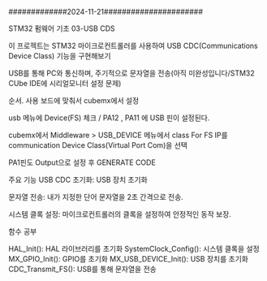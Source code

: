 #############2024-11-21######################


STM32 펌웨어 기초 03-USB CDS 

이 프로젝트는 STM32 마이크로컨트롤러를 사용하여 USB CDC(Communications Device Class) 기능을 구현해보기

USB를 통해 PC와 통신하며, 주기적으로 문자열을 전송(아직 미완성입니다/STM32 CUbe IDE에 시리얼모니터 설정 문제)

순서. 
사용 보드에 맞춰서 cubemx에서 설정

usb 메뉴에 Device(FS) 체크 / PA12 , PA11 에 USB 핀이 설정된다.

cubemx에서 Middleware > USB_DEVICE 메뉴에서 class For FS IP를 communication Device Class(Virtual Port Com)을 선택

PA1핀도 Output으로 설정 후 GENERATE CODE

주요 기능
USB CDC 초기화: USB 장치 초기화

문자열 전송: 내가 지정한 단어 문자열을 2초 간격으로 전송.

시스템 클록 설정: 마이크로컨트롤러의 클록을 설정하여 안정적인 동작 보장.

함수 공부 

HAL_Init(): HAL 라이브러리를 초기화
SystemClock_Config(): 시스템 클록을 설정
MX_GPIO_Init(): GPIO를 초기화
MX_USB_DEVICE_Init(): USB 장치를 초기화
CDC_Transmit_FS(): USB를 통해 문자열을 전송
